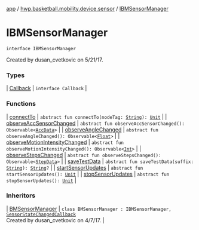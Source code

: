 [app](../../index.md) / [hwp.basketball.mobility.device.sensor](../index.md) / [IBMSensorManager](.)

# IBMSensorManager

`interface IBMSensorManager`

Created by dusan_cvetkovic on 5/21/17.

### Types

| [Callback](-callback/index.md) | `interface Callback` |

### Functions

| [connectTo](connect-to.md) | `abstract fun connectTo(nodeTag: `[`String`](https://kotlinlang.org/api/latest/jvm/stdlib/kotlin/-string/index.html)`): `[`Unit`](https://kotlinlang.org/api/latest/jvm/stdlib/kotlin/-unit/index.html) |
| [observeAccSensorChanged](observe-acc-sensor-changed.md) | `abstract fun observeAccSensorChanged(): Observable<`[`AccData`](../-b-m-sensor-manager/-acc-data/index.md)`>` |
| [observeAngleChanged](observe-angle-changed.md) | `abstract fun observeAngleChanged(): Observable<`[`Float`](https://kotlinlang.org/api/latest/jvm/stdlib/kotlin/-float/index.html)`>` |
| [observeMotionIntensityChanged](observe-motion-intensity-changed.md) | `abstract fun observeMotionIntensityChanged(): Observable<`[`Int`](https://kotlinlang.org/api/latest/jvm/stdlib/kotlin/-int/index.html)`>` |
| [observeStepsChanged](observe-steps-changed.md) | `abstract fun observeStepsChanged(): Observable<`[`StepData`](../-base-sensor/-step-data/index.md)`>` |
| [saveTestData](save-test-data.md) | `abstract fun saveTestData(suffix: `[`String`](https://kotlinlang.org/api/latest/jvm/stdlib/kotlin/-string/index.html)`): `[`String`](https://kotlinlang.org/api/latest/jvm/stdlib/kotlin/-string/index.html)`?` |
| [startSensorUpdates](start-sensor-updates.md) | `abstract fun startSensorUpdates(): `[`Unit`](https://kotlinlang.org/api/latest/jvm/stdlib/kotlin/-unit/index.html) |
| [stopSensorUpdates](stop-sensor-updates.md) | `abstract fun stopSensorUpdates(): `[`Unit`](https://kotlinlang.org/api/latest/jvm/stdlib/kotlin/-unit/index.html) |

### Inheritors

| [BMSensorManager](../-b-m-sensor-manager/index.md) | `class BMSensorManager : IBMSensorManager, `[`SensorStateChangedCallback`](../-base-sensor/-sensor-state-changed-callback/index.md)<br>Created by dusan_cvetkovic on 4/7/17. |

